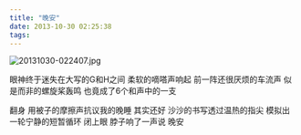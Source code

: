 ```yaml
---
title: "晚安"
date: 2013-10-30 02:25:38
tags:
---
```


![20131030-022407.jpg](../../../images/2013/10/20131030-022407.jpg)

眼神终于迷失在大写的G和H之间 柔软的嘀嗒声响起 前一阵还很厌烦的车流声 似是而非的螺旋桨轰鸣 也竟成了6个和声中的一支

翻身 用被子的摩擦声抗议我的晚睡 其实还好 沙沙的书写透过温热的指尖 模拟出一轮宁静的短暂循环 闭上眼 脖子响了一声说 晚安